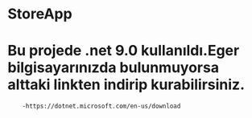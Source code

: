 # StoreApp

# Bu projede .net 9.0 kullanıldı.Eger bilgisayarınızda bulunmuyorsa alttaki linkten indirip kurabilirsiniz.
    
        -https://dotnet.microsoft.com/en-us/download
